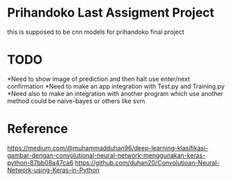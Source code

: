 # Prihandoko Last Assigment Project

this is supposed to be cnn models for prihandoko final project

# TODO

*Need to show image of prediction and then halt use enter/next confirmation
*Need to make an app integration with Test.py and Training.py
*Need also to make an integration with another program which use another method could be naive-bayes or others like svm 

# Reference

<https://medium.com/@muhammadduhan96/deep-learning-klasifikasi-gambar-dengan-convolutional-neural-network-menggunakan-keras-python-87bb08a47ca6>
<https://github.com/duhan20/Convolutioan-Neural-Network-using-Keras-in-Python>
